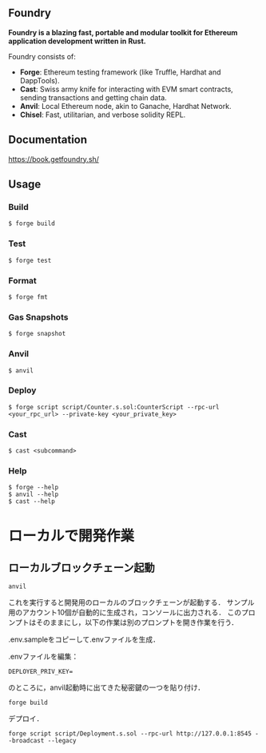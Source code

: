 ## Foundry

**Foundry is a blazing fast, portable and modular toolkit for Ethereum application development written in Rust.**

Foundry consists of:

-   **Forge**: Ethereum testing framework (like Truffle, Hardhat and DappTools).
-   **Cast**: Swiss army knife for interacting with EVM smart contracts, sending transactions and getting chain data.
-   **Anvil**: Local Ethereum node, akin to Ganache, Hardhat Network.
-   **Chisel**: Fast, utilitarian, and verbose solidity REPL.

## Documentation

https://book.getfoundry.sh/

## Usage

### Build

```shell
$ forge build
```

### Test

```shell
$ forge test
```

### Format

```shell
$ forge fmt
```

### Gas Snapshots

```shell
$ forge snapshot
```

### Anvil

```shell
$ anvil
```

### Deploy

```shell
$ forge script script/Counter.s.sol:CounterScript --rpc-url <your_rpc_url> --private-key <your_private_key>
```

### Cast

```shell
$ cast <subcommand>
```

### Help

```shell
$ forge --help
$ anvil --help
$ cast --help
```

# ローカルで開発作業
## ローカルブロックチェーン起動
```
anvil
```
これを実行すると開発用のローカルのブロックチェーンが起動する．
サンプル用のアカウント10個が自動的に生成され，コンソールに出力される．
このプロンプトはそのままにし，以下の作業は別のプロンプトを開き作業を行う．


.env.sampleをコピーして.envファイルを生成．

.envファイルを編集：
```
DEPLOYER_PRIV_KEY=
```
のところに，anvil起動時に出てきた秘密鍵の一つを貼り付け．

```
forge build
```

デプロイ．
```
forge script script/Deployment.s.sol --rpc-url http://127.0.0.1:8545 --broadcast --legacy
```
